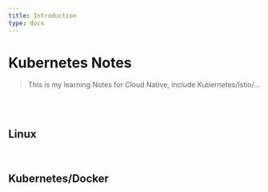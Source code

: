 ```yaml
---
title: Introduction
type: docs
---
```


# Kubernetes Notes
> This is my learning Notes for Cloud Native, include Kubernetes/Istio/...

<br/>


<br/>

## Linux



<br/>

## Kubernetes/Docker

